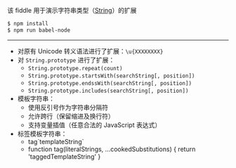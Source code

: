 该 fiddle 用于演示字符串类型（[String](https://developer.mozilla.org/en-US/docs/Web/JavaScript/Reference/Global_Objects/String)）的扩展

```sh
$ npm install
$ npm run babel-node
```

---

- 对原有 Unicode 转义语法进行了扩展：`\u{XXXXXXXX}`
- 对 `String.prototype` 进行了扩展：
  - `String.prototype.repeat(count)`
  - `String.prototype.startsWith(searchString[, position])`
  - `String.prototype.endssWith(searchString[, position])`
  - `String.prototype.includes(searchString[, position])`
- 模板字符串：
  - 使用反引号作为字符串分隔符
  - 允许跨行（保留缩进及换行符）
  - 支持变量插值（任意合法的 JavaScript 表达式）
- 标签模板字符串：
  - tag\`templateString\`
  - function tag(literalStrings, ...cookedSubstitutions) { return 'taggedTemplateString' }
